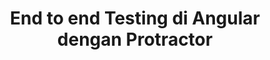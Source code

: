 ---
layout: post
title: "End to end Testing di Angular dengan Protractor"
description: "End to end Testing di Angular dengan Protractor" 
date: 
categories: articles
tags: [angular, javascript]
comments: true
---
